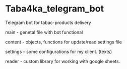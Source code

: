 # Taba4ka_telegram_bot
Telegram bot for tabac-products delivery 

main - genetal file with bot functional

content - objects, functions for update/read settings file

settings - some configurations for my client. (texts)

reader - custom library for working with google sheets. 
